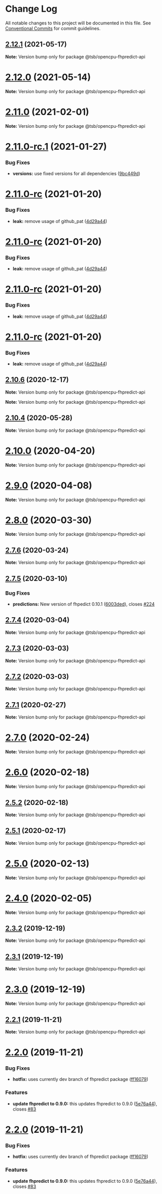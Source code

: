 # Change Log

All notable changes to this project will be documented in this file.
See [Conventional Commits](https://conventionalcommits.org) for commit guidelines.

## [2.12.1](https://github.com/technologiestiftung/flusshygiene-opencpu-fhpredict-api/compare/v2.12.0...v2.12.1) (2021-05-17)

**Note:** Version bump only for package @tsb/opencpu-fhpredict-api





# [2.12.0](https://github.com/technologiestiftung/flusshygiene-opencpu-fhpredict-api/compare/v2.11.0...v2.12.0) (2021-05-14)

**Note:** Version bump only for package @tsb/opencpu-fhpredict-api





# [2.11.0](https://github.com/technologiestiftung/flusshygiene-opencpu-fhpredict-api/compare/v2.11.0-rc.1...v2.11.0) (2021-02-01)

**Note:** Version bump only for package @tsb/opencpu-fhpredict-api





# [2.11.0-rc.1](https://github.com/technologiestiftung/flusshygiene-opencpu-fhpredict-api/compare/v2.11.0-rc...v2.11.0-rc.1) (2021-01-27)


### Bug Fixes

* **versions:** use fixed versions for all dependencies ([9bc449d](https://github.com/technologiestiftung/flusshygiene-opencpu-fhpredict-api/commit/9bc449d73a42668da43552f0562b8987aed5a8fd))





# [2.11.0-rc](https://github.com/technologiestiftung/flusshygiene-opencpu-fhpredict-api/compare/v2.10.6...v2.11.0-rc) (2021-01-20)


### Bug Fixes

* **leak:** remove usage of github_pat ([4d29a44](https://github.com/technologiestiftung/flusshygiene-opencpu-fhpredict-api/commit/4d29a443f1cfb23075404bb249209fe47971748f))





# [2.11.0-rc](https://github.com/technologiestiftung/flusshygiene-opencpu-fhpredict-api/compare/v2.10.6...v2.11.0-rc) (2021-01-20)


### Bug Fixes

* **leak:** remove usage of github_pat ([4d29a44](https://github.com/technologiestiftung/flusshygiene-opencpu-fhpredict-api/commit/4d29a443f1cfb23075404bb249209fe47971748f))





# [2.11.0-rc](https://github.com/technologiestiftung/flusshygiene-opencpu-fhpredict-api/compare/v2.10.6...v2.11.0-rc) (2021-01-20)


### Bug Fixes

* **leak:** remove usage of github_pat ([4d29a44](https://github.com/technologiestiftung/flusshygiene-opencpu-fhpredict-api/commit/4d29a443f1cfb23075404bb249209fe47971748f))





# [2.11.0-rc](https://github.com/technologiestiftung/flusshygiene-opencpu-fhpredict-api/compare/v2.10.6...v2.11.0-rc) (2021-01-20)


### Bug Fixes

* **leak:** remove usage of github_pat ([4d29a44](https://github.com/technologiestiftung/flusshygiene-opencpu-fhpredict-api/commit/4d29a443f1cfb23075404bb249209fe47971748f))





## [2.10.6](https://github.com/technologiestiftung/flusshygiene-opencpu-fhpredict-api/compare/v2.10.5...v2.10.6) (2020-12-17)

**Note:** Version bump only for package @tsb/opencpu-fhpredict-api







**Note:** Version bump only for package @tsb/opencpu-fhpredict-api





## [2.10.4](https://github.com/technologiestiftung/flusshygiene-opencpu-fhpredict-api/compare/v2.10.0...v2.10.4) (2020-05-28)

**Note:** Version bump only for package @tsb/opencpu-fhpredict-api





# [2.10.0](https://github.com/technologiestiftung/flusshygiene-opencpu-fhpredict-api/compare/v2.9.0...v2.10.0) (2020-04-20)

**Note:** Version bump only for package @tsb/opencpu-fhpredict-api





# [2.9.0](https://github.com/technologiestiftung/flusshygiene-opencpu-fhpredict-api/compare/v2.8.0...v2.9.0) (2020-04-08)

**Note:** Version bump only for package @tsb/opencpu-fhpredict-api





# [2.8.0](https://github.com/technologiestiftung/flusshygiene-opencpu-fhpredict-api/compare/v2.7.6...v2.8.0) (2020-03-30)

**Note:** Version bump only for package @tsb/opencpu-fhpredict-api





## [2.7.6](https://github.com/technologiestiftung/flusshygiene-opencpu-fhpredict-api/compare/v2.7.5...v2.7.6) (2020-03-24)

**Note:** Version bump only for package @tsb/opencpu-fhpredict-api





## [2.7.5](https://github.com/technologiestiftung/flusshygiene-opencpu-fhpredict-api/compare/v2.7.4...v2.7.5) (2020-03-10)


### Bug Fixes

* **predictions:** New version of fhpedict 0.10.1 ([6003ded](https://github.com/technologiestiftung/flusshygiene-opencpu-fhpredict-api/commit/6003dedffa99e17cc35d8a05c8a6aded6324bddb)), closes [#224](https://github.com/technologiestiftung/flusshygiene-opencpu-fhpredict-api/issues/224)





## [2.7.4](https://github.com/technologiestiftung/flusshygiene-opencpu-fhpredict-api/compare/v2.7.3...v2.7.4) (2020-03-04)

**Note:** Version bump only for package @tsb/opencpu-fhpredict-api





## [2.7.3](https://github.com/technologiestiftung/flusshygiene-opencpu-fhpredict-api/compare/v2.7.1...v2.7.3) (2020-03-03)

**Note:** Version bump only for package @tsb/opencpu-fhpredict-api





## [2.7.2](https://github.com/technologiestiftung/flusshygiene-opencpu-fhpredict-api/compare/v2.7.1...v2.7.2) (2020-03-03)

**Note:** Version bump only for package @tsb/opencpu-fhpredict-api





## [2.7.1](https://github.com/technologiestiftung/flusshygiene-opencpu-fhpredict-api/compare/v2.7.0...v2.7.1) (2020-02-27)

**Note:** Version bump only for package @tsb/opencpu-fhpredict-api





# [2.7.0](https://github.com/technologiestiftung/flusshygiene-opencpu-fhpredict-api/compare/v2.6.0...v2.7.0) (2020-02-24)

**Note:** Version bump only for package @tsb/opencpu-fhpredict-api





# [2.6.0](https://github.com/technologiestiftung/flusshygiene-opencpu-fhpredict-api/compare/v2.5.2...v2.6.0) (2020-02-18)

**Note:** Version bump only for package @tsb/opencpu-fhpredict-api





## [2.5.2](https://github.com/technologiestiftung/flusshygiene-opencpu-fhpredict-api/compare/v2.5.1...v2.5.2) (2020-02-18)

**Note:** Version bump only for package @tsb/opencpu-fhpredict-api





## [2.5.1](https://github.com/technologiestiftung/flusshygiene-opencpu-fhpredict-api/compare/v2.5.0...v2.5.1) (2020-02-17)

**Note:** Version bump only for package @tsb/opencpu-fhpredict-api





# [2.5.0](https://github.com/technologiestiftung/flusshygiene-opencpu-fhpredict-api/compare/v2.4.0...v2.5.0) (2020-02-13)

**Note:** Version bump only for package @tsb/opencpu-fhpredict-api





# [2.4.0](https://github.com/technologiestiftung/flusshygiene-opencpu-fhpredict-api/compare/v2.3.2...v2.4.0) (2020-02-05)

**Note:** Version bump only for package @tsb/opencpu-fhpredict-api





## [2.3.2](https://github.com/technologiestiftung/flusshygiene-opencpu-fhpredict-api/compare/v2.3.1...v2.3.2) (2019-12-19)

**Note:** Version bump only for package @tsb/opencpu-fhpredict-api





## [2.3.1](https://github.com/technologiestiftung/flusshygiene-opencpu-fhpredict-api/compare/v2.3.0...v2.3.1) (2019-12-19)

**Note:** Version bump only for package @tsb/opencpu-fhpredict-api





# [2.3.0](https://github.com/technologiestiftung/flusshygiene-opencpu-fhpredict-api/compare/v2.2.1...v2.3.0) (2019-12-19)

**Note:** Version bump only for package @tsb/opencpu-fhpredict-api





## [2.2.1](https://github.com/technologiestiftung/flusshygiene-opencpu-fhpredict-api/compare/v2.2.0...v2.2.1) (2019-11-21)

**Note:** Version bump only for package @tsb/opencpu-fhpredict-api





# [2.2.0](https://github.com/technologiestiftung/flusshygiene-opencpu-fhpredict-api/compare/v2.1.1...v2.2.0) (2019-11-21)


### Bug Fixes

* **hotfix:** uses currently dev branch of fhpredict package ([ff16079](https://github.com/technologiestiftung/flusshygiene-opencpu-fhpredict-api/commit/ff16079faf0c0b214f9f6cc4b6ebeef1ffc14def))


### Features

* **update fhpredict to 0.9.0:** this updates fhpredict to 0.9.0 ([5e76a44](https://github.com/technologiestiftung/flusshygiene-opencpu-fhpredict-api/commit/5e76a4406a3c44cb940138017cf2b16560e1358c)), closes [#83](https://github.com/technologiestiftung/flusshygiene-opencpu-fhpredict-api/issues/83)





# [2.2.0](https://github.com/technologiestiftung/flusshygiene-opencpu-fhpredict-api/compare/v2.1.1...v2.2.0) (2019-11-21)


### Bug Fixes

* **hotfix:** uses currently dev branch of fhpredict package ([ff16079](https://github.com/technologiestiftung/flusshygiene-opencpu-fhpredict-api/commit/ff16079faf0c0b214f9f6cc4b6ebeef1ffc14def))


### Features

* **update fhpredict to 0.9.0:** this updates fhpredict to 0.9.0 ([5e76a44](https://github.com/technologiestiftung/flusshygiene-opencpu-fhpredict-api/commit/5e76a4406a3c44cb940138017cf2b16560e1358c)), closes [#83](https://github.com/technologiestiftung/flusshygiene-opencpu-fhpredict-api/issues/83)
